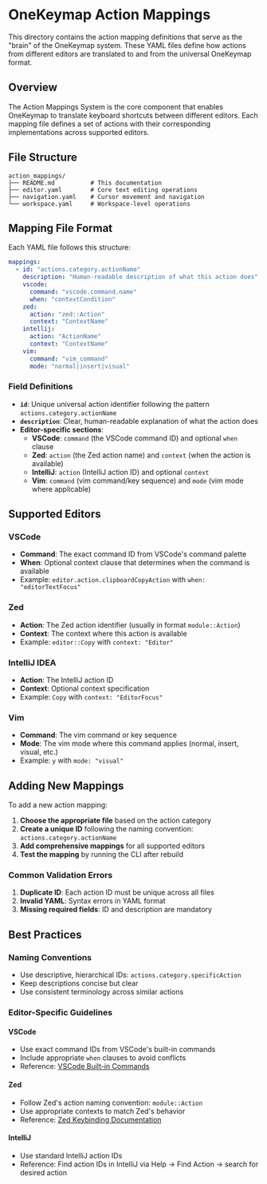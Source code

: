 # OneKeymap Action Mappings

This directory contains the action mapping definitions that serve as the "brain" of the OneKeymap system. These YAML files define how actions from different editors are translated to and from the universal OneKeymap format.

## Overview

The Action Mappings System is the core component that enables OneKeymap to translate keyboard shortcuts between different editors. Each mapping file defines a set of actions with their corresponding implementations across supported editors.

## File Structure

```
action_mappings/
├── README.md          # This documentation
├── editor.yaml        # Core text editing operations
├── navigation.yaml    # Cursor movement and navigation
└── workspace.yaml     # Workspace-level operations
```

## Mapping File Format

Each YAML file follows this structure:

```yaml
mappings:
  - id: "actions.category.actionName"
    description: "Human-readable description of what this action does"
    vscode:
      command: "vscode.command.name"
      when: "contextCondition"
    zed:
      action: "zed::Action"
      context: "ContextName"
    intellij:
      action: "ActionName"
      context: "ContextName"
    vim:
      command: "vim_command"
      mode: "normal|insert|visual"
```

### Field Definitions

- **`id`**: Unique universal action identifier following the pattern `actions.category.actionName`
- **`description`**: Clear, human-readable explanation of what the action does
- **Editor-specific sections**:
  - **VSCode**: `command` (the VSCode command ID) and optional `when` clause
  - **Zed**: `action` (the Zed action name) and `context` (when the action is available)
  - **IntelliJ**: `action` (IntelliJ action ID) and optional `context`
  - **Vim**: `command` (vim command/key sequence) and `mode` (vim mode where applicable)

## Supported Editors

### VSCode
- **Command**: The exact command ID from VSCode's command palette
- **When**: Optional context clause that determines when the command is available
- Example: `editor.action.clipboardCopyAction` with `when: "editorTextFocus"`

### Zed
- **Action**: The Zed action identifier (usually in format `module::Action`)
- **Context**: The context where this action is available
- Example: `editor::Copy` with `context: "Editor"`

### IntelliJ IDEA
- **Action**: The IntelliJ action ID
- **Context**: Optional context specification
- Example: `Copy` with `context: "EditorFocus"`

### Vim
- **Command**: The vim command or key sequence
- **Mode**: The vim mode where this command applies (normal, insert, visual, etc.)
- Example: `y` with `mode: "visual"`

## Adding New Mappings

To add a new action mapping:

1. **Choose the appropriate file** based on the action category
2. **Create a unique ID** following the naming convention: `actions.category.actionName`
3. **Add comprehensive mappings** for all supported editors
4. **Test the mapping** by running the CLI after rebuild

### Common Validation Errors
1. **Duplicate ID**: Each action ID must be unique across all files
2. **Invalid YAML**: Syntax errors in YAML format
3. **Missing required fields**: ID and description are mandatory

## Best Practices

### Naming Conventions
- Use descriptive, hierarchical IDs: `actions.category.specificAction`
- Keep descriptions concise but clear
- Use consistent terminology across similar actions

### Editor-Specific Guidelines

#### VSCode
- Use exact command IDs from VSCode's built-in commands
- Include appropriate `when` clauses to avoid conflicts
- Reference: [VSCode Built-in Commands](https://code.visualstudio.com/api/references/commands)

#### Zed
- Follow Zed's action naming convention: `module::Action`
- Use appropriate contexts to match Zed's behavior
- Reference: [Zed Keybinding Documentation](https://zed.dev/docs/key-bindings)

#### IntelliJ
- Use standard IntelliJ action IDs
- Reference: Find action IDs in IntelliJ via Help → Find Action → search for desired action
